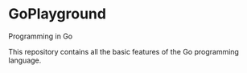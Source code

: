 # GoPlayground

Programming in Go

This repository contains all the basic features of the Go programming language.
